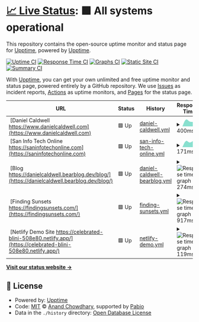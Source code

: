# [📈 Live Status](https://upptime.github.io/upptime): <!--live status--> **🟩 All systems operational**

This repository contains the open-source uptime monitor and status page for [Upptime](https://upptime.js.org), powered by [Upptime](https://github.com/upptime/upptime).

[![Uptime CI](https://github.com/danielcaldwell/uptime/workflows/Uptime%20CI/badge.svg)](https://github.com/danielcaldwell/uptime/actions?query=workflow%3A%22Uptime+CI%22)
[![Response Time CI](https://github.com/danielcaldwell/uptime/workflows/Response%20Time%20CI/badge.svg)](https://github.com/danielcaldwell/uptime/actions?query=workflow%3A%22Response+Time+CI%22)
[![Graphs CI](https://github.com/danielcaldwell/uptime/workflows/Graphs%20CI/badge.svg)](https://github.com/danielcaldwell/uptime/actions?query=workflow%3A%22Graphs+CI%22)
[![Static Site CI](https://github.com/danielcaldwell/uptime/workflows/Static%20Site%20CI/badge.svg)](https://github.com/danielcaldwell/uptime/actions?query=workflow%3A%22Static+Site+CI%22)
[![Summary CI](https://github.com/danielcaldwell/uptime/workflows/Summary%20CI/badge.svg)](https://github.com/danielcaldwell/uptime/actions?query=workflow%3A%22Summary+CI%22)

With [Upptime](https://upptime.js.org), you can get your own unlimited and free uptime monitor and status page, powered entirely by a GitHub repository. We use [Issues](https://github.com/upptime/upptime/issues) as incident reports, [Actions](https://github.com/danielcaldwell/uptime/actions) as uptime monitors, and [Pages](https://upptime.github.io/upptime) for the status page.

<!--start: status pages-->
<!-- This summary is generated by Upptime (https://github.com/upptime/upptime) -->
<!-- Do not edit this manually, your changes will be overwritten -->
<!-- prettier-ignore -->
| URL | Status | History | Response Time | Uptime |
| --- | ------ | ------- | ------------- | ------ |
| <img alt="" src="https://icons.duckduckgo.com/ip3/www.danielcaldwell.com.ico" height="13"> [Daniel Caldwell https://www.danielcaldwell.com](https://www.danielcaldwell.com) | 🟩 Up | [daniel-caldwell.yml](https://github.com/danielcaldwell/uptime/commits/HEAD/history/daniel-caldwell.yml) | <details><summary><img alt="Response time graph" src="./graphs/daniel-caldwell/response-time-week.png" height="20"> 400ms</summary><br><a href="https://danielcaldwell.github.io/uptime/history/daniel-caldwell"><img alt="Response time 384" src="https://img.shields.io/endpoint?url=https%3A%2F%2Fraw.githubusercontent.com%2Fdanielcaldwell%2Fuptime%2FHEAD%2Fapi%2Fdaniel-caldwell%2Fresponse-time.json"></a><br><a href="https://danielcaldwell.github.io/uptime/history/daniel-caldwell"><img alt="24-hour response time 286" src="https://img.shields.io/endpoint?url=https%3A%2F%2Fraw.githubusercontent.com%2Fdanielcaldwell%2Fuptime%2FHEAD%2Fapi%2Fdaniel-caldwell%2Fresponse-time-day.json"></a><br><a href="https://danielcaldwell.github.io/uptime/history/daniel-caldwell"><img alt="7-day response time 400" src="https://img.shields.io/endpoint?url=https%3A%2F%2Fraw.githubusercontent.com%2Fdanielcaldwell%2Fuptime%2FHEAD%2Fapi%2Fdaniel-caldwell%2Fresponse-time-week.json"></a><br><a href="https://danielcaldwell.github.io/uptime/history/daniel-caldwell"><img alt="30-day response time 423" src="https://img.shields.io/endpoint?url=https%3A%2F%2Fraw.githubusercontent.com%2Fdanielcaldwell%2Fuptime%2FHEAD%2Fapi%2Fdaniel-caldwell%2Fresponse-time-month.json"></a><br><a href="https://danielcaldwell.github.io/uptime/history/daniel-caldwell"><img alt="1-year response time 384" src="https://img.shields.io/endpoint?url=https%3A%2F%2Fraw.githubusercontent.com%2Fdanielcaldwell%2Fuptime%2FHEAD%2Fapi%2Fdaniel-caldwell%2Fresponse-time-year.json"></a></details> | <details><summary><a href="https://danielcaldwell.github.io/uptime/history/daniel-caldwell">100.00%</a></summary><a href="https://danielcaldwell.github.io/uptime/history/daniel-caldwell"><img alt="All-time uptime 99.98%" src="https://img.shields.io/endpoint?url=https%3A%2F%2Fraw.githubusercontent.com%2Fdanielcaldwell%2Fuptime%2FHEAD%2Fapi%2Fdaniel-caldwell%2Fuptime.json"></a><br><a href="https://danielcaldwell.github.io/uptime/history/daniel-caldwell"><img alt="24-hour uptime 100.00%" src="https://img.shields.io/endpoint?url=https%3A%2F%2Fraw.githubusercontent.com%2Fdanielcaldwell%2Fuptime%2FHEAD%2Fapi%2Fdaniel-caldwell%2Fuptime-day.json"></a><br><a href="https://danielcaldwell.github.io/uptime/history/daniel-caldwell"><img alt="7-day uptime 100.00%" src="https://img.shields.io/endpoint?url=https%3A%2F%2Fraw.githubusercontent.com%2Fdanielcaldwell%2Fuptime%2FHEAD%2Fapi%2Fdaniel-caldwell%2Fuptime-week.json"></a><br><a href="https://danielcaldwell.github.io/uptime/history/daniel-caldwell"><img alt="30-day uptime 100.00%" src="https://img.shields.io/endpoint?url=https%3A%2F%2Fraw.githubusercontent.com%2Fdanielcaldwell%2Fuptime%2FHEAD%2Fapi%2Fdaniel-caldwell%2Fuptime-month.json"></a><br><a href="https://danielcaldwell.github.io/uptime/history/daniel-caldwell"><img alt="1-year uptime 99.98%" src="https://img.shields.io/endpoint?url=https%3A%2F%2Fraw.githubusercontent.com%2Fdanielcaldwell%2Fuptime%2FHEAD%2Fapi%2Fdaniel-caldwell%2Fuptime-year.json"></a></details>
| <img alt="" src="https://icons.duckduckgo.com/ip3/saninfotechonline.com.ico" height="13"> [San Info Tech Online https://saninfotechonline.com](https://saninfotechonline.com) | 🟩 Up | [san-info-tech-online.yml](https://github.com/danielcaldwell/uptime/commits/HEAD/history/san-info-tech-online.yml) | <details><summary><img alt="Response time graph" src="./graphs/san-info-tech-online/response-time-week.png" height="20"> 171ms</summary><br><a href="https://danielcaldwell.github.io/uptime/history/san-info-tech-online"><img alt="Response time 499" src="https://img.shields.io/endpoint?url=https%3A%2F%2Fraw.githubusercontent.com%2Fdanielcaldwell%2Fuptime%2FHEAD%2Fapi%2Fsan-info-tech-online%2Fresponse-time.json"></a><br><a href="https://danielcaldwell.github.io/uptime/history/san-info-tech-online"><img alt="24-hour response time 151" src="https://img.shields.io/endpoint?url=https%3A%2F%2Fraw.githubusercontent.com%2Fdanielcaldwell%2Fuptime%2FHEAD%2Fapi%2Fsan-info-tech-online%2Fresponse-time-day.json"></a><br><a href="https://danielcaldwell.github.io/uptime/history/san-info-tech-online"><img alt="7-day response time 171" src="https://img.shields.io/endpoint?url=https%3A%2F%2Fraw.githubusercontent.com%2Fdanielcaldwell%2Fuptime%2FHEAD%2Fapi%2Fsan-info-tech-online%2Fresponse-time-week.json"></a><br><a href="https://danielcaldwell.github.io/uptime/history/san-info-tech-online"><img alt="30-day response time 177" src="https://img.shields.io/endpoint?url=https%3A%2F%2Fraw.githubusercontent.com%2Fdanielcaldwell%2Fuptime%2FHEAD%2Fapi%2Fsan-info-tech-online%2Fresponse-time-month.json"></a><br><a href="https://danielcaldwell.github.io/uptime/history/san-info-tech-online"><img alt="1-year response time 499" src="https://img.shields.io/endpoint?url=https%3A%2F%2Fraw.githubusercontent.com%2Fdanielcaldwell%2Fuptime%2FHEAD%2Fapi%2Fsan-info-tech-online%2Fresponse-time-year.json"></a></details> | <details><summary><a href="https://danielcaldwell.github.io/uptime/history/san-info-tech-online">100.00%</a></summary><a href="https://danielcaldwell.github.io/uptime/history/san-info-tech-online"><img alt="All-time uptime 99.98%" src="https://img.shields.io/endpoint?url=https%3A%2F%2Fraw.githubusercontent.com%2Fdanielcaldwell%2Fuptime%2FHEAD%2Fapi%2Fsan-info-tech-online%2Fuptime.json"></a><br><a href="https://danielcaldwell.github.io/uptime/history/san-info-tech-online"><img alt="24-hour uptime 100.00%" src="https://img.shields.io/endpoint?url=https%3A%2F%2Fraw.githubusercontent.com%2Fdanielcaldwell%2Fuptime%2FHEAD%2Fapi%2Fsan-info-tech-online%2Fuptime-day.json"></a><br><a href="https://danielcaldwell.github.io/uptime/history/san-info-tech-online"><img alt="7-day uptime 100.00%" src="https://img.shields.io/endpoint?url=https%3A%2F%2Fraw.githubusercontent.com%2Fdanielcaldwell%2Fuptime%2FHEAD%2Fapi%2Fsan-info-tech-online%2Fuptime-week.json"></a><br><a href="https://danielcaldwell.github.io/uptime/history/san-info-tech-online"><img alt="30-day uptime 100.00%" src="https://img.shields.io/endpoint?url=https%3A%2F%2Fraw.githubusercontent.com%2Fdanielcaldwell%2Fuptime%2FHEAD%2Fapi%2Fsan-info-tech-online%2Fuptime-month.json"></a><br><a href="https://danielcaldwell.github.io/uptime/history/san-info-tech-online"><img alt="1-year uptime 99.98%" src="https://img.shields.io/endpoint?url=https%3A%2F%2Fraw.githubusercontent.com%2Fdanielcaldwell%2Fuptime%2FHEAD%2Fapi%2Fsan-info-tech-online%2Fuptime-year.json"></a></details>
| <img alt="" src="https://icons.duckduckgo.com/ip3/danielcaldwell.bearblog.dev.ico" height="13"> [Blog https://danielcaldwell.bearblog.dev/blog/](https://danielcaldwell.bearblog.dev/blog/) | 🟩 Up | [daniel-caldwell-bearblog.yml](https://github.com/danielcaldwell/uptime/commits/HEAD/history/daniel-caldwell-bearblog.yml) | <details><summary><img alt="Response time graph" src="./graphs/daniel-caldwell-bearblog/response-time-week.png" height="20"> 274ms</summary><br><a href="https://danielcaldwell.github.io/uptime/history/daniel-caldwell-bearblog"><img alt="Response time 281" src="https://img.shields.io/endpoint?url=https%3A%2F%2Fraw.githubusercontent.com%2Fdanielcaldwell%2Fuptime%2FHEAD%2Fapi%2Fdaniel-caldwell-bearblog%2Fresponse-time.json"></a><br><a href="https://danielcaldwell.github.io/uptime/history/daniel-caldwell-bearblog"><img alt="24-hour response time 207" src="https://img.shields.io/endpoint?url=https%3A%2F%2Fraw.githubusercontent.com%2Fdanielcaldwell%2Fuptime%2FHEAD%2Fapi%2Fdaniel-caldwell-bearblog%2Fresponse-time-day.json"></a><br><a href="https://danielcaldwell.github.io/uptime/history/daniel-caldwell-bearblog"><img alt="7-day response time 274" src="https://img.shields.io/endpoint?url=https%3A%2F%2Fraw.githubusercontent.com%2Fdanielcaldwell%2Fuptime%2FHEAD%2Fapi%2Fdaniel-caldwell-bearblog%2Fresponse-time-week.json"></a><br><a href="https://danielcaldwell.github.io/uptime/history/daniel-caldwell-bearblog"><img alt="30-day response time 255" src="https://img.shields.io/endpoint?url=https%3A%2F%2Fraw.githubusercontent.com%2Fdanielcaldwell%2Fuptime%2FHEAD%2Fapi%2Fdaniel-caldwell-bearblog%2Fresponse-time-month.json"></a><br><a href="https://danielcaldwell.github.io/uptime/history/daniel-caldwell-bearblog"><img alt="1-year response time 281" src="https://img.shields.io/endpoint?url=https%3A%2F%2Fraw.githubusercontent.com%2Fdanielcaldwell%2Fuptime%2FHEAD%2Fapi%2Fdaniel-caldwell-bearblog%2Fresponse-time-year.json"></a></details> | <details><summary><a href="https://danielcaldwell.github.io/uptime/history/daniel-caldwell-bearblog">100.00%</a></summary><a href="https://danielcaldwell.github.io/uptime/history/daniel-caldwell-bearblog"><img alt="All-time uptime 99.98%" src="https://img.shields.io/endpoint?url=https%3A%2F%2Fraw.githubusercontent.com%2Fdanielcaldwell%2Fuptime%2FHEAD%2Fapi%2Fdaniel-caldwell-bearblog%2Fuptime.json"></a><br><a href="https://danielcaldwell.github.io/uptime/history/daniel-caldwell-bearblog"><img alt="24-hour uptime 100.00%" src="https://img.shields.io/endpoint?url=https%3A%2F%2Fraw.githubusercontent.com%2Fdanielcaldwell%2Fuptime%2FHEAD%2Fapi%2Fdaniel-caldwell-bearblog%2Fuptime-day.json"></a><br><a href="https://danielcaldwell.github.io/uptime/history/daniel-caldwell-bearblog"><img alt="7-day uptime 100.00%" src="https://img.shields.io/endpoint?url=https%3A%2F%2Fraw.githubusercontent.com%2Fdanielcaldwell%2Fuptime%2FHEAD%2Fapi%2Fdaniel-caldwell-bearblog%2Fuptime-week.json"></a><br><a href="https://danielcaldwell.github.io/uptime/history/daniel-caldwell-bearblog"><img alt="30-day uptime 100.00%" src="https://img.shields.io/endpoint?url=https%3A%2F%2Fraw.githubusercontent.com%2Fdanielcaldwell%2Fuptime%2FHEAD%2Fapi%2Fdaniel-caldwell-bearblog%2Fuptime-month.json"></a><br><a href="https://danielcaldwell.github.io/uptime/history/daniel-caldwell-bearblog"><img alt="1-year uptime 99.98%" src="https://img.shields.io/endpoint?url=https%3A%2F%2Fraw.githubusercontent.com%2Fdanielcaldwell%2Fuptime%2FHEAD%2Fapi%2Fdaniel-caldwell-bearblog%2Fuptime-year.json"></a></details>
| <img alt="" src="https://icons.duckduckgo.com/ip3/findingsunsets.com.ico" height="13"> [Finding Sunsets https://findingsunsets.com/](https://findingsunsets.com/) | 🟩 Up | [finding-sunsets.yml](https://github.com/danielcaldwell/uptime/commits/HEAD/history/finding-sunsets.yml) | <details><summary><img alt="Response time graph" src="./graphs/finding-sunsets/response-time-week.png" height="20"> 917ms</summary><br><a href="https://danielcaldwell.github.io/uptime/history/finding-sunsets"><img alt="Response time 808" src="https://img.shields.io/endpoint?url=https%3A%2F%2Fraw.githubusercontent.com%2Fdanielcaldwell%2Fuptime%2FHEAD%2Fapi%2Ffinding-sunsets%2Fresponse-time.json"></a><br><a href="https://danielcaldwell.github.io/uptime/history/finding-sunsets"><img alt="24-hour response time 376" src="https://img.shields.io/endpoint?url=https%3A%2F%2Fraw.githubusercontent.com%2Fdanielcaldwell%2Fuptime%2FHEAD%2Fapi%2Ffinding-sunsets%2Fresponse-time-day.json"></a><br><a href="https://danielcaldwell.github.io/uptime/history/finding-sunsets"><img alt="7-day response time 917" src="https://img.shields.io/endpoint?url=https%3A%2F%2Fraw.githubusercontent.com%2Fdanielcaldwell%2Fuptime%2FHEAD%2Fapi%2Ffinding-sunsets%2Fresponse-time-week.json"></a><br><a href="https://danielcaldwell.github.io/uptime/history/finding-sunsets"><img alt="30-day response time 819" src="https://img.shields.io/endpoint?url=https%3A%2F%2Fraw.githubusercontent.com%2Fdanielcaldwell%2Fuptime%2FHEAD%2Fapi%2Ffinding-sunsets%2Fresponse-time-month.json"></a><br><a href="https://danielcaldwell.github.io/uptime/history/finding-sunsets"><img alt="1-year response time 808" src="https://img.shields.io/endpoint?url=https%3A%2F%2Fraw.githubusercontent.com%2Fdanielcaldwell%2Fuptime%2FHEAD%2Fapi%2Ffinding-sunsets%2Fresponse-time-year.json"></a></details> | <details><summary><a href="https://danielcaldwell.github.io/uptime/history/finding-sunsets">100.00%</a></summary><a href="https://danielcaldwell.github.io/uptime/history/finding-sunsets"><img alt="All-time uptime 99.98%" src="https://img.shields.io/endpoint?url=https%3A%2F%2Fraw.githubusercontent.com%2Fdanielcaldwell%2Fuptime%2FHEAD%2Fapi%2Ffinding-sunsets%2Fuptime.json"></a><br><a href="https://danielcaldwell.github.io/uptime/history/finding-sunsets"><img alt="24-hour uptime 100.00%" src="https://img.shields.io/endpoint?url=https%3A%2F%2Fraw.githubusercontent.com%2Fdanielcaldwell%2Fuptime%2FHEAD%2Fapi%2Ffinding-sunsets%2Fuptime-day.json"></a><br><a href="https://danielcaldwell.github.io/uptime/history/finding-sunsets"><img alt="7-day uptime 100.00%" src="https://img.shields.io/endpoint?url=https%3A%2F%2Fraw.githubusercontent.com%2Fdanielcaldwell%2Fuptime%2FHEAD%2Fapi%2Ffinding-sunsets%2Fuptime-week.json"></a><br><a href="https://danielcaldwell.github.io/uptime/history/finding-sunsets"><img alt="30-day uptime 100.00%" src="https://img.shields.io/endpoint?url=https%3A%2F%2Fraw.githubusercontent.com%2Fdanielcaldwell%2Fuptime%2FHEAD%2Fapi%2Ffinding-sunsets%2Fuptime-month.json"></a><br><a href="https://danielcaldwell.github.io/uptime/history/finding-sunsets"><img alt="1-year uptime 99.98%" src="https://img.shields.io/endpoint?url=https%3A%2F%2Fraw.githubusercontent.com%2Fdanielcaldwell%2Fuptime%2FHEAD%2Fapi%2Ffinding-sunsets%2Fuptime-year.json"></a></details>
| <img alt="" src="https://icons.duckduckgo.com/ip3/celebrated-blini-508e80.netlify.app.ico" height="13"> [Netlify Demo Site https://celebrated-blini-508e80.netlify.app/](https://celebrated-blini-508e80.netlify.app/) | 🟩 Up | [netlify-demo.yml](https://github.com/danielcaldwell/uptime/commits/HEAD/history/netlify-demo.yml) | <details><summary><img alt="Response time graph" src="./graphs/netlify-demo/response-time-week.png" height="20"> 119ms</summary><br><a href="https://danielcaldwell.github.io/uptime/history/netlify-demo"><img alt="Response time 135" src="https://img.shields.io/endpoint?url=https%3A%2F%2Fraw.githubusercontent.com%2Fdanielcaldwell%2Fuptime%2FHEAD%2Fapi%2Fnetlify-demo%2Fresponse-time.json"></a><br><a href="https://danielcaldwell.github.io/uptime/history/netlify-demo"><img alt="24-hour response time 144" src="https://img.shields.io/endpoint?url=https%3A%2F%2Fraw.githubusercontent.com%2Fdanielcaldwell%2Fuptime%2FHEAD%2Fapi%2Fnetlify-demo%2Fresponse-time-day.json"></a><br><a href="https://danielcaldwell.github.io/uptime/history/netlify-demo"><img alt="7-day response time 119" src="https://img.shields.io/endpoint?url=https%3A%2F%2Fraw.githubusercontent.com%2Fdanielcaldwell%2Fuptime%2FHEAD%2Fapi%2Fnetlify-demo%2Fresponse-time-week.json"></a><br><a href="https://danielcaldwell.github.io/uptime/history/netlify-demo"><img alt="30-day response time 125" src="https://img.shields.io/endpoint?url=https%3A%2F%2Fraw.githubusercontent.com%2Fdanielcaldwell%2Fuptime%2FHEAD%2Fapi%2Fnetlify-demo%2Fresponse-time-month.json"></a><br><a href="https://danielcaldwell.github.io/uptime/history/netlify-demo"><img alt="1-year response time 135" src="https://img.shields.io/endpoint?url=https%3A%2F%2Fraw.githubusercontent.com%2Fdanielcaldwell%2Fuptime%2FHEAD%2Fapi%2Fnetlify-demo%2Fresponse-time-year.json"></a></details> | <details><summary><a href="https://danielcaldwell.github.io/uptime/history/netlify-demo">100.00%</a></summary><a href="https://danielcaldwell.github.io/uptime/history/netlify-demo"><img alt="All-time uptime 100.00%" src="https://img.shields.io/endpoint?url=https%3A%2F%2Fraw.githubusercontent.com%2Fdanielcaldwell%2Fuptime%2FHEAD%2Fapi%2Fnetlify-demo%2Fuptime.json"></a><br><a href="https://danielcaldwell.github.io/uptime/history/netlify-demo"><img alt="24-hour uptime 100.00%" src="https://img.shields.io/endpoint?url=https%3A%2F%2Fraw.githubusercontent.com%2Fdanielcaldwell%2Fuptime%2FHEAD%2Fapi%2Fnetlify-demo%2Fuptime-day.json"></a><br><a href="https://danielcaldwell.github.io/uptime/history/netlify-demo"><img alt="7-day uptime 100.00%" src="https://img.shields.io/endpoint?url=https%3A%2F%2Fraw.githubusercontent.com%2Fdanielcaldwell%2Fuptime%2FHEAD%2Fapi%2Fnetlify-demo%2Fuptime-week.json"></a><br><a href="https://danielcaldwell.github.io/uptime/history/netlify-demo"><img alt="30-day uptime 100.00%" src="https://img.shields.io/endpoint?url=https%3A%2F%2Fraw.githubusercontent.com%2Fdanielcaldwell%2Fuptime%2FHEAD%2Fapi%2Fnetlify-demo%2Fuptime-month.json"></a><br><a href="https://danielcaldwell.github.io/uptime/history/netlify-demo"><img alt="1-year uptime 100.00%" src="https://img.shields.io/endpoint?url=https%3A%2F%2Fraw.githubusercontent.com%2Fdanielcaldwell%2Fuptime%2FHEAD%2Fapi%2Fnetlify-demo%2Fuptime-year.json"></a></details>

<!--end: status pages-->

[**Visit our status website →**](https://upptime.github.io/upptime)

## 📄 License

- Powered by: [Upptime](https://github.com/upptime/upptime)
- Code: [MIT](./LICENSE) © [Anand Chowdhary](https://anandchowdhary.com), supported by [Pabio](https://pabio.com)
- Data in the `./history` directory: [Open Database License](https://opendatacommons.org/licenses/odbl/1-0/)
